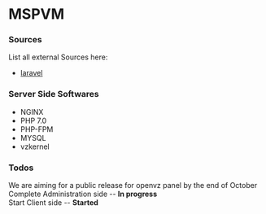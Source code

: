 # MSPVM

### Sources

List all external Sources here:
* [laravel]

   [laravel]: <https://laravel.com/>

### Server Side Softwares

- NGINX
- PHP 7.0
- PHP-FPM
- MYSQL 
- vzkernel

### Todos

   We are aiming for a public release for openvz panel by the end of October
   Complete Administration side -- **In progress**<br>
   Start Client side -- **Started**
